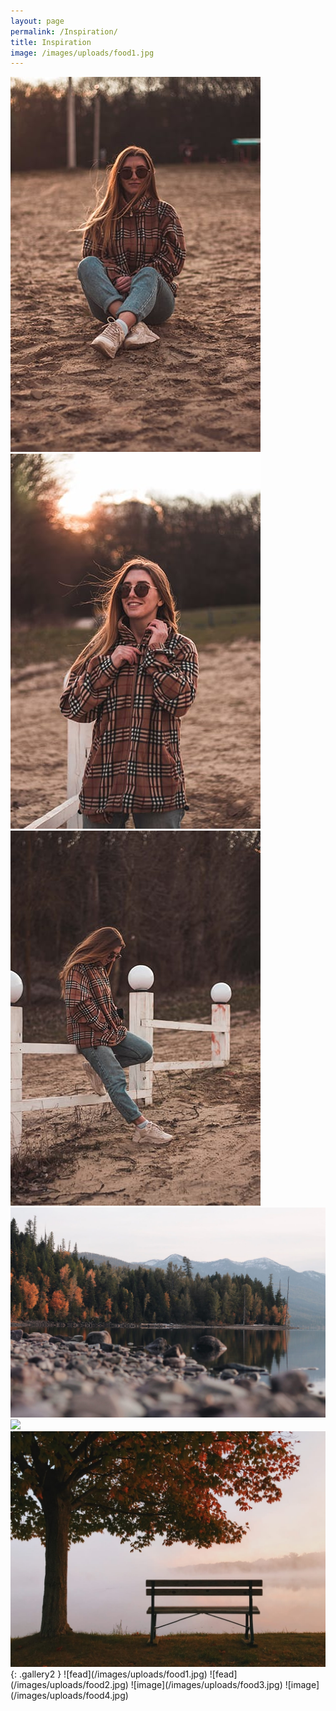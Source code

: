 ```yaml
---
layout: page
permalink: /Inspiration/
title: Inspiration
image: /images/uploads/food1.jpg
---
```

<div class="gallery-box">
  <div class="gallery">
    <img src="/images/21.jpg"> 
    <img src="/images/22.jpg">
    <img src="/images/20.jpg">
    <img src="/images/01.jpg">
   <img src="/images/02.jpg">
  <img src="/images/03.jpg">
  </div>
</div>
{: .gallery2 }
![fead](/images/uploads/food1.jpg)
![fead](/images/uploads/food2.jpg)
![image](/images/uploads/food3.jpg)
![image](/images/uploads/food4.jpg)
